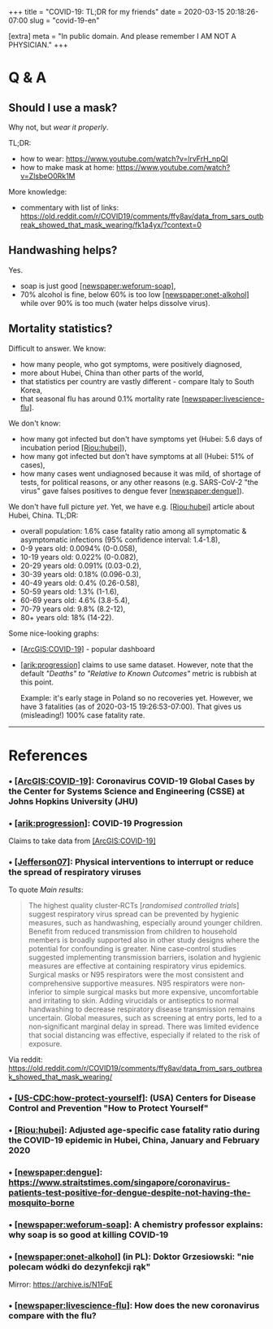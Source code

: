 +++
title = "COVID-19: TL;DR for my friends"
date = 2020-03-15 20:18:26-07:00
slug = "covid-19-en"

[extra]
meta = "In public domain. And please remember I AM NOT A PHYSICIAN."
+++



# Q & A




## Should I use a mask?

Why not, but *wear it properly*.

TL;DR:

* how to wear: <https://www.youtube.com/watch?v=lrvFrH_npQI>
* how to make mask at home: <https://www.youtube.com/watch?v=ZlsbeO0Rk1M>

More knowledge:

* commentary with list of links: <https://old.reddit.com/r/COVID19/comments/ffy8av/data_from_sars_outbreak_showed_that_mask_wearing/fk1a4yx/?context=0>



## Handwashing helps?

Yes.

* soap is just good [\[newspaper:weforum-soap\]],
* 70% alcohol is fine, below 60% is too low [\[newspaper:onet-alkohol\]] while over 90% is too much (water helps dissolve virus).



## Mortality statistics?

Difficult to answer. We know:

* how many people, who got symptoms, were positively diagnosed,
* more about Hubei, China than other parts of the world,
* that statistics per country are vastly different - compare Italy to South Korea,
* that seasonal flu has around 0.1% mortality rate [\[newspaper:livescience-flu\]].

We don't know:

* how many got infected but don't have symptoms yet (Hubei: 5.6 days of incubation period [\[Riou:hubei\]]),
* how many got infected but don't have symptoms at all (Hubei: 51% of cases),
* how many cases went undiagnosed because it was mild, of shortage of tests, for political reasons,
  or any other reasons (e.g. SARS-CoV-2 "the virus" gave falses positives to dengue fever [\[newspaper:dengue\]]).

We don't have full picture *yet*. Yet, we have e.g. [\[Riou:hubei\]] article about Hubei, China.
TL;DR:

* overall population: 1.6% case fatality ratio among all symptomatic & asymptomatic infections (95% confidence interval: 1.4-1.8),
* 0-9 years old: 0.0094% (0-0.058),
* 10-19 years old: 0.022% (0-0.082),
* 20-29 years old: 0.091% (0.03-0.2),
* 30-39 years old: 0.18% (0.096-0.3),
* 40-49 years old: 0.4% (0.26-0.58),
* 50-59 years old: 1.3% (1-1.6),
* 60-69 years old: 4.6% (3.8-5.4),
* 70-79 years old: 9.8% (8.2-12),
* 80+ years old: 18% (14-22).

Some nice-looking graphs:

* [\[ArcGIS:COVID-19\]] - popular dashboard
* [\[arik:progression\]] claims to use same dataset.
  However, note that the default *"Deaths" to "Relative to Known Outcomes"* metric is
  rubbish at this point.

  Example: it's early stage in Poland so no recoveries yet.
  However, we have 3 fatalities (as of 2020-03-15 19:26:53-07:00).
  That gives us (misleading!) 100% case fatality rate.





***



# References


### • [\[ArcGIS:COVID-19\]]: Coronavirus COVID-19 Global Cases by the Center for Systems Science and Engineering (CSSE) at Johns Hopkins University (JHU)
[\[ArcGIS:COVID-19\]]: https://gisanddata.maps.arcgis.com/apps/opsdashboard/index.html#/bda7594740fd40299423467b48e9ecf6


### • [\[arik:progression\]]: COVID-19 Progression
[\[arik:progression\]]: https://coronavirus.arik.io/ "COVID-19 Progression"

Claims to take data from [\[ArcGIS:COVID-19\]]


### • [\[Jefferson07\]]: Physical interventions to interrupt or reduce the spread of respiratory viruses
[\[Jefferson07\]]: https://www.cochranelibrary.com/cdsr/doi/10.1002/14651858.CD006207.pub4/full "Physical interventions to interrupt or reduce the spread of respiratory viruses"

To quote *Main results*:
> The highest quality cluster‐RCTs \[*randomised controlled trials*\] suggest respiratory virus spread can be prevented by hygienic measures, such as handwashing, especially around younger children. Benefit from reduced transmission from children to household members is broadly supported also in other study designs where the potential for confounding is greater. Nine case‐control studies suggested implementing transmission barriers, isolation and hygienic measures are effective at containing respiratory virus epidemics. Surgical masks or N95 respirators were the most consistent and comprehensive supportive measures. N95 respirators were non‐inferior to simple surgical masks but more expensive, uncomfortable and irritating to skin. Adding virucidals or antiseptics to normal handwashing to decrease respiratory disease transmission remains uncertain. Global measures, such as screening at entry ports, led to a non‐significant marginal delay in spread. There was limited evidence that social distancing was effective, especially if related to the risk of exposure. 

Via reddit: <https://old.reddit.com/r/COVID19/comments/ffy8av/data_from_sars_outbreak_showed_that_mask_wearing/>


### • [\[US-CDC:how-protect-yourself\]]: (USA) Centers for Disease Control and Prevention "How to Protect Yourself"
[\[US-CDC:how-protect-yourself\]]: https://www.cdc.gov/coronavirus/2019-ncov/prepare/prevention.html "How to Protect Yourself"

### • [\[Riou:hubei\]]: Adjusted age-specific case fatality ratio during the COVID-19 epidemic in Hubei, China, January and February 2020
[\[Riou:hubei\]]: https://www.medrxiv.org/content/10.1101/2020.03.04.20031104v1.full.pdf "Adjusted age-specific case fatality ratio during the COVID-19 epidemic in Hubei, China, January and February 2020"

### • [\[newspaper:dengue\]]: https://www.straitstimes.com/singapore/coronavirus-patients-test-positive-for-dengue-despite-not-having-the-mosquito-borne
[\[newspaper:dengue\]]: https://www.straitstimes.com/singapore/coronavirus-patients-test-positive-for-dengue-despite-not-having-the-mosquito-borne "2 coronavirus patients test positive for dengue despite not having the mosquito-borne disease"

### • [\[newspaper:weforum-soap\]]: A chemistry professor explains: why soap is so good at killing COVID-19
[\[newspaper:weforum-soap\]]: https://www.weforum.org/agenda/2020/03/coronavirus-soap-covid-19-virus-hygiene/ "A chemistry professor explains: why soap is so good at killing COVID-19"

### • [\[newspaper:onet-alkohol\]] (in PL): Doktor Grzesiowski: "nie polecam wódki do dezynfekcji rąk"
[\[newspaper:onet-alkohol\]]: https://www.medonet.pl/koronawirus/poradnik,doktor-grzesiowski--nie-polecam-wodki-do-dezynfekcji,artykul,19266937.html "Doktor Grzesiowski: nie polecam wódki do dezynfekcji rąk"
Mirror: <https://archive.is/N1FqE>

### • [\[newspaper:livescience-flu\]]: How does the new coronavirus compare with the flu?
[\[newspaper:livescience-flu\]]: https://www.livescience.com/new-coronavirus-compare-with-flu.html "How does the new coronavirus compare with the flu?"
